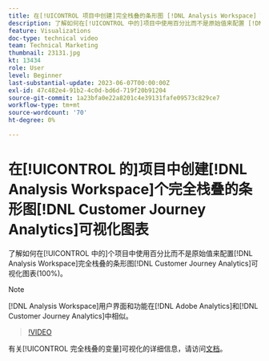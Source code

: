 ```yaml
---
title: 在[!UICONTROL 项目中创建]完全栈叠的条形图 [!DNL Analysis Workspace] 可视化图表
description: 了解如何在[!UICONTROL 中的]项目中使用百分比而不是原始值来配置 [!DNL Analysis Workspace] 完全栈叠的条形图 [!DNL Customer Journey Analytics]可视化图表。
feature: Visualizations
doc-type: technical video
team: Technical Marketing
thumbnail: 23131.jpg
kt: 13434
role: User
level: Beginner
last-substantial-update: 2023-06-07T00:00:00Z
exl-id: 47c482e4-91b2-4c0d-bd6d-719f20b91204
source-git-commit: 1a23bfa0e22a8201c4e39131fafe09573c829ce7
workflow-type: tm+mt
source-wordcount: '70'
ht-degree: 0%

---
```


# 在[!UICONTROL 的]项目中创建[!DNL Analysis Workspace]个完全栈叠的条形图[!DNL Customer Journey Analytics]可视化图表

了解如何在[!UICONTROL 中的]个项目中使用百分比而不是原始值来配置[!DNL Analysis Workspace]完全栈叠的条形图[!DNL Customer Journey Analytics]可视化图表(100%)。

>[!NOTE]
>
>[!DNL Analysis Workspace]用户界面和功能在[!DNL Adobe Analytics]和[!DNL Customer Journey Analytics]中相似。

>[!VIDEO](https://video.tv.adobe.com/v/23131/?quality=12&learn=on)

有关[!UICONTROL 完全栈叠的变量]可视化的详细信息，请访问[文档](https://experienceleague.adobe.com/docs/analytics-platform/using/cja-workspace/visualizations/bar.html?lang=zh-Hans)。
